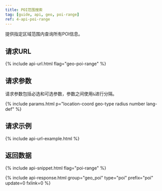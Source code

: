 ```yaml
---
title: POI范围搜索
tag: [guide, api, geo, poi-range]
ref: 4-api-poi-range
---
```


提供指定区域范围内查询所有POI信息。

## 请求URL

{% include api-url.html flag="geo-poi-range" %}

## 请求参数

请求参数包括必选和可选参数，参数之间使用`&`进行分隔。

{% include params.html p="location-coord geo-type radius number lang-def" %}

## 请求示例

{% include api-url-example.html %}

## 返回数据

{% include api-snippet.html flag="poi-range" %}

{% include api-response.html group="geo_poi" type="poi" prefix="poi" update=0 fxlink=0 %}
